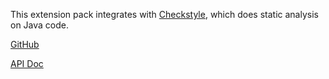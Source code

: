 This extension pack integrates with [Checkstyle][], which does static analysis on Java code.

[GitHub][]

[API Doc][api-doc]

[github]: https://github.com/atomist/sdm-pack-checkstyle (GitHub Repository)
[api-doc]: https://atomist.github.io/sdm-pack-checkstyle/ (API Docs)

[Checkstyle]: http://checkstyle.sourceforge.net/ (Checkstyle tool)

